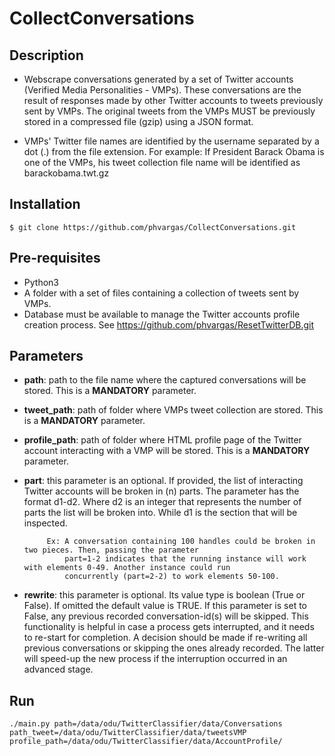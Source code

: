 # CollectConversations

## Description
* Webscrape conversations generated by a set of Twitter accounts (Verified Media Personalities - VMPs). These 
conversations are the result of responses made by other Twitter accounts to tweets previously sent by VMPs. The original
 tweets from the VMPs MUST be previously stored in a compressed file (gzip) using a JSON format. 

* VMPs' Twitter file names are identified by the username  separated by a dot (.) from the file
extension. For example: If President Barack Obama is one of the VMPs, his tweet collection file name will be
identified as barackobama.twt.gz

## Installation

    $ git clone https://github.com/phvargas/CollectConversations.git

## Pre-requisites
* Python3
* A folder with a set of files containing a collection of tweets sent by VMPs.
* Database must be available to manage the Twitter accounts profile creation process. See https://github.com/phvargas/ResetTwitterDB.git

## Parameters
* **path**: path to the file name where the captured conversations will be stored.
  This is a **MANDATORY** parameter.

* **tweet_path**: path of folder where VMPs tweet collection are stored. This is a **MANDATORY** 
parameter.

* **profile_path**: path of folder where HTML profile page of the Twitter account interacting 
    with a VMP will be stored. This is a **MANDATORY** parameter.


* **part**: this parameter is an optional. If provided, the list of interacting Twitter accounts will be broken in (n)
           parts. The parameter has the format d1-d2. Where d2 is an integer that represents the number of parts the list
           will be broken into. While d1 is the section that will be inspected.

           Ex: A conversation containing 100 handles could be broken in two pieces. Then, passing the parameter
               part=1-2 indicates that the running instance will work with elements 0-49. Another instance could run
               concurrently (part=2-2) to work elements 50-100.

* **rewrite**: this parameter is optional.  Its value type is boolean (True or False). If omitted
              the default value is TRUE. If this parameter is set to
              False, any previous recorded conversation-id(s) will be skipped. This functionality is
              helpful in case a process gets interrupted, and it needs to re-start for completion. 
              A decision should be made if re-writing all previous conversations or skipping the ones already recorded. 
              The latter will speed-up the new process if the interruption occurred in an advanced
              stage.
              
## Run

    ./main.py path=/data/odu/TwitterClassifier/data/Conversations path_tweet=/data/odu/TwitterClassifier/data/tweetsVMP profile_path=/data/odu/TwitterClassifier/data/AccountProfile/ 

